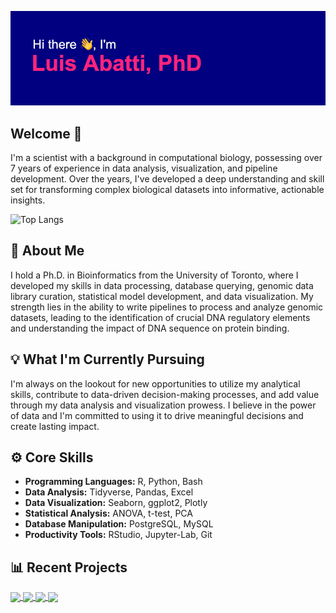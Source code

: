 ![Hi there, I'm Luis Abatti, PhD](banner.png)

## Welcome 👋

I'm a scientist with a background in computational biology, possessing over 7 years of experience in data analysis, visualization, and pipeline development. Over the years, I've developed a deep understanding and skill set for transforming complex biological datasets into informative, actionable insights.

![Top Langs](https://github-readme-stats.vercel.app/api/top-langs/?username=luisabatti&hide=html&theme=radical)

## 🎯 About Me

I hold a Ph.D. in Bioinformatics from the University of Toronto, where I developed my skills in  data processing, database querying, genomic data library curation, statistical model development, and data visualization. My strength lies in the ability to write pipelines to process and analyze genomic datasets, leading to the identification of crucial DNA regulatory elements and understanding the impact of DNA sequence on protein binding.

## 💡 What I'm Currently Pursuing

I'm always on the lookout for new opportunities to utilize my analytical skills, contribute to data-driven decision-making processes, and add value through my data analysis and visualization prowess. I believe in the power of data and I'm committed to using it to drive meaningful decisions and create lasting impact.

## ⚙️ Core Skills

- **Programming Languages:** R, Python, Bash
- **Data Analysis:** Tidyverse, Pandas, Excel
- **Data Visualization:** Seaborn, ggplot2, Plotly
- **Statistical Analysis:** ANOVA, t-test, PCA
- **Database Manipulation:** PostgreSQL, MySQL
- **Productivity Tools:** RStudio, Jupyter-Lab, Git

## 📊 Recent Projects
<a href="https://github.com/luisabatti/BAMquantify">
  <img height=125 align="center" src="https://github-readme-stats.vercel.app/api/pin/?username=luisabatti&repo=BAMquantify&theme=radical" />
</a>
<a href="https://github.com/luisabatti/SNP2TFBS">
  <img height=125 align="center" src="https://github-readme-stats.vercel.app/api/pin/?username=luisabatti&repo=SNP2TFBS&theme=radical" />
</a>
<a href="https://github.com/luisabatti/merge_fastq">
  <img height=125 align="center" src="https://github-readme-stats.vercel.app/api/pin/?username=luisabatti&repo=merge_fastq&theme=radical" />
</a>
<a href="https://github.com/luisabatti/selexseq_pipeline">
  <img height=125 align="center" src="https://github-readme-stats.vercel.app/api/pin/?username=luisabatti&repo=selexseq_pipeline&theme=radical" />
</a>



<!--
**luisabatti/luisabatti** is a ✨ _special_ ✨ repository because its `README.md` (this file) appears on your GitHub profile.

Here are some ideas to get you started:

- 🔭 I’m currently working on ...
- 🌱 I’m currently learning ...
- 👯 I’m looking to collaborate on ...
- 🤔 I’m looking for help with ...
- 💬 Ask me about ...
- 📫 How to reach me: ...
- 😄 Pronouns: ...
- ⚡ Fun fact: ...
-->
